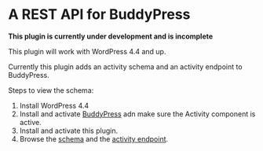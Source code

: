 # A REST API for BuddyPress

**This plugin is currently under development and is incomplete**

This plugin will work with WordPress 4.4 and up.

Currently this plugin adds an activity schema and an activity endpoint to BuddyPress.

Steps to view the schema:

1. Install WordPress 4.4
2. Install and activate [BuddyPress](https://buddypress.org/) adn make sure the Activity component is active.
3. Install and activate this plugin.
4. Browse the [schema](http:/yoursite.com/wp-json/bp/v1/?context=help) and the [activity endpoint](http://yoursite.com/wp-json/bp/v1/activity).
